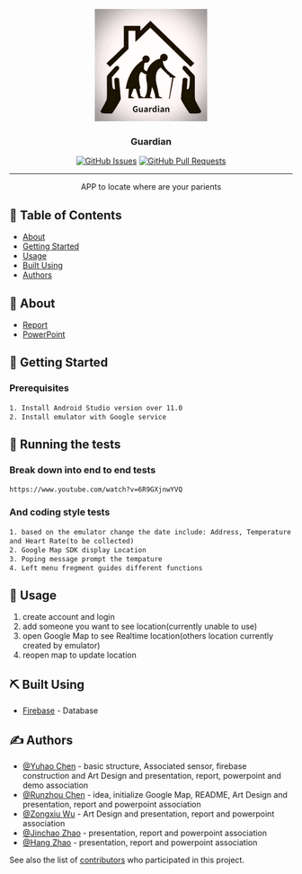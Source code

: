 <p align="center">
  <a href="" rel="noopener">
 <img width=200px height=200px src="Logo.png" alt="Project logo"></a>
</p>

<h3 align="center">Guardian</h3>

<div align="center">

[![GitHub Issues](https://img.shields.io/github/issues/kylelobo/The-Documentation-Compendium.svg)](https://github.com/a839803654/CIS-400/issues)
[![GitHub Pull Requests](https://img.shields.io/github/issues-pr/kylelobo/The-Documentation-Compendium.svg)](https://github.com/a839803654/CIS-400/pulls)
</div>

---

<p align="center"> APP to locate where are your parients 
    <br> 
</p>

## 📝 Table of Contents

- [About](#about)
- [Getting Started](#getting_started)
- [Usage](#usage)
- [Built Using](#built_using)
- [Authors](#authors)

## 🧐 About <a name = "about"></a>

- [Report](https://docs.google.com/document/d/1mI-vqQbIy9HG9MaFVDy99ygOIESVF4sDobCRIiM2pdk/edit)
- [PowerPoint](https://docs.google.com/presentation/d/1jkdEimbC12bWSYZ9-7BDhV9HOQqJnd6gsSIxhTVKZeA/edit#slide=id.p)
## 🏁 Getting Started <a name = "getting_started"></a>
### Prerequisites

```
1. Install Android Studio version over 11.0
2. Install emulator with Google service
```

## 🔧 Running the tests <a name = "tests"></a>

### Break down into end to end tests

```
https://www.youtube.com/watch?v=6R9GXjnwYVQ
```

### And coding style tests


```
1. based on the emulator change the date include: Address, Temperature and Heart Rate(to be collected)
2. Google Map SDK display Location
3. Poping message prompt the tempature
4. Left menu fregment guides different functions 
```

## 🎈 Usage <a name="usage"></a>

1. create account and login
2. add someone you want to see location(currently unable to use)
3. open Google Map to see Realtime location(others location currently created by emulator)
4. reopen map to update location


## ⛏️ Built Using <a name = "built_using"></a>

- [Firebase](https://firebase.google.com/) - Database


## ✍️ Authors <a name = "authors"></a>

- [@Yuhao Chen](https://github.com/a839803654) - basic structure, Associated sensor, firebase construction and Art Design and presentation, report, powerpoint and demo association
- [@Runzhou Chen](https://github.com/jeren-c) - idea, initialize Google Map, README, Art Design and presentation, report and powerpoint association
- [@Zongxiu Wu]() - Art Design and presentation, report and powerpoint association 
- [@Jinchao Zhao]() - presentation, report and powerpoint association 
- [@Hang Zhao]() - presentation, report and powerpoint association  

See also the list of [contributors](https://github.com/a839803654/CIS-400/graphs/contributors) who participated in this project.


